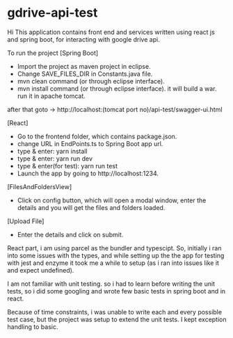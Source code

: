# gdrive-api-test
Hi
This application contains front end and services written using react js and spring boot, for interacting with google drive api.

To run the project
[Spring Boot]
* Import the project as maven project in eclipse.
* Change SAVE_FILES_DIR in Constants.java file.
* mvn clean command (or through eclipse interface).
* mvn install command (or through eclipse interface).
it will build a war.
run it in apache tomcat.

after that goto -> http://localhost:(tomcat port no)/api-test/swagger-ui.html

[React]
* Go to the frontend folder, which contains package.json.
* change URL in EndPoints.ts to Spring Boot app url. 
* type & enter:  yarn install
* type & enter: yarn run dev
* type & enter(for test): yarn run test
* Launch the app by going to http://localhost:1234.

[FilesAndFoldersView]
* Click on config button, which will open a modal window, enter the details and you will get the files and folders loaded.

[Upload File]
* Enter the details and click on submit.

React part, i am using parcel as the bundler and typescipt.
So, initially i ran into some issues with the types, and while setting up the the app for testing with jest and enzyme it took me a while
to setup (as i ran into issues like it and expect undefined).

I am not familiar with unit testing. so i had to learn before writing the unit tests, so i did some googling and wrote few basic
tests in spring boot and in react.

Because of time constraints, i was unable to write each and every possible test case, but the project was setup to extend the unit tests.
I kept exception handling to basic.

